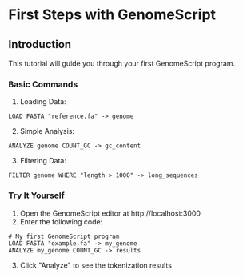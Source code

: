 # First Steps with GenomeScript

## Introduction

This tutorial will guide you through your first GenomeScript program.

### Basic Commands

1. Loading Data:
```
LOAD FASTA "reference.fa" -> genome
```

2. Simple Analysis:
```
ANALYZE genome COUNT_GC -> gc_content
```

3. Filtering Data:
```
FILTER genome WHERE "length > 1000" -> long_sequences
```

### Try It Yourself

1. Open the GenomeScript editor at http://localhost:3000
2. Enter the following code:
```
# My first GenomeScript program
LOAD FASTA "example.fa" -> my_genome
ANALYZE my_genome COUNT_GC -> results
```
3. Click "Analyze" to see the tokenization results 